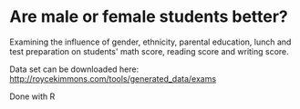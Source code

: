 # Are male or female students better?

Examining the influence of gender, ethnicity, parental education, lunch and test
preparation on students' math score, reading score and writing score.

Data set can be downloaded here: http://roycekimmons.com/tools/generated_data/exams

Done with R

